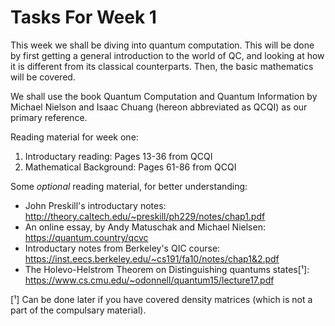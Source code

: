 # Tasks For Week 1

This week we shall be diving into quantum computation. This will be done by first getting a general introduction to the world of QC, and looking at how it is different from its classical counterparts. Then, the basic mathematics will be covered.

We shall use the book Quantum Computation and Quantum Information by Michael Nielson and Isaac Chuang (hereon abbreviated as QCQI) as our primary reference. 

Reading material for week one:
1. Introductary reading: Pages 13-36 from QCQI
2. Mathematical Background: Pages 61-86 from QCQI

Some _optional_ reading material, for better understanding:
- John Preskill's introductary notes: http://theory.caltech.edu/~preskill/ph229/notes/chap1.pdf
- An online essay, by Andy Matuschak and Michael Nielsen: https://quantum.country/qcvc
- Introductary notes from Berkeley's QIC course: https://inst.eecs.berkeley.edu/~cs191/fa10/notes/chap1&2.pdf
- The Holevo-Helstrom Theorem on Distinguishing quantums states[¹]: https://www.cs.cmu.edu/~odonnell/quantum15/lecture17.pdf


[¹] Can be done later if you have covered density matrices (which is not a part of the compulsary material).
